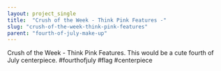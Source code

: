 ```yaml
---
layout: project_single
title:  "Crush of the Week - Think Pink Features -"
slug: "crush-of-the-week-think-pink-features"
parent: "fourth-of-july-make-up"
---
```

Crush of the Week - Think Pink Features. This would be a cute fourth of July centerpiece. #fourthofjuly #flag #centerpiece